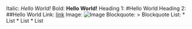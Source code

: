 Italic:         *Hello World!*
Bold:           **Hello World!**
Heading 1:      #Hello World
Heading 2:      ##Hello World
Link:           [link](github.com)
Image:          ![Image](https://github.githubassets.com/images/modules/logos_page/GitHub-Mark.png)
Blockquote:     > Blockquote
List:           * List * List * List
